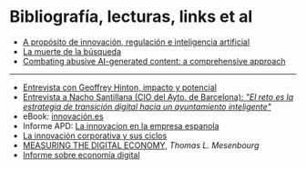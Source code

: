 # Bibliografía, lecturas, links et al

- [A propósito de innovación, regulación e inteligencia artificial](https://twitter.com/joselcs/status/1769278932933554424)
- [La muerte de la búsqueda](https://www.enriquedans.com/2024/03/la-muerte-de-la-busqueda.html)
- [Combating abusive AI-generated content: a comprehensive approach](https://blogs.microsoft.com/on-the-issues/2024/02/13/generative-ai-content-abuse-online-safety/)

---

- [Entrevista con Geoffrey Hinton, impacto y potencial](https://www.youtube.com/watch?v=qpoRO378qRY)
- [Entrevista a Nacho Santillana (CIO del Ayto. de Barcelona): *"El reto es la estrategia de transición digital hacia un ayuntamiento inteligente"*](https://www.ciospain.es/entrevistas/nacho-santillana-cio-del-ayto-de-barcelona-el-reto-es-la-estrategia-de-transicion-digital-hacia-un-ayuntamiento-inteligente)
- eBook: [innovación.es](https://apd-prod-wordpress.s3.amazonaws.com/uploads/sites/2/2023/03/ebook-innovacion-gmv-apd.pdf)
- Informe APD: [La innovacion en la empresa espanola](https://apd-prod-wordpress.s3.amazonaws.com/uploads/sites/2/2023/02/informe_la_innovacion_en_la_empresa_espanola_apd_cesin.pdf)
- [La innovación corporativa y sus ciclos](https://www.enriquedans.com/2023/03/la-innovacion-corporativa-y-sus-ciclos.html)
- [MEASURING THE DIGITAL ECONOMY](https://www.census.gov/content/dam/Census/library/working-papers/2001/econ/umdigital.pdf), *Thomas L. Mesenbourg*
- [Informe sobre economía digital](https://unctad.org/system/files/official-document/der2019_es.pdf)
